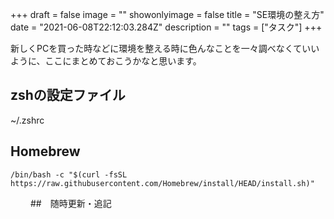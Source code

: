 +++
draft = false
image = ""
showonlyimage = false
title = "SE環境の整え方"
date = "2021-06-08T22:12:03.284Z"
description = ""
tags = ["タスク"]
+++

新しくPCを買った時などに環境を整える時に色んなことを一々調べなくていいように、ここにまとめておこうかなと思います。

## zshの設定ファイル

~/.zshrc

## Homebrew

```shell
/bin/bash -c "$(curl -fsSL https://raw.githubusercontent.com/Homebrew/install/HEAD/install.sh)"
```
　　
##　随時更新・追記